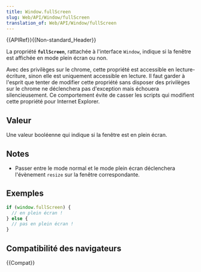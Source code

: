 ```yaml
---
title: Window.fullScreen
slug: Web/API/Window/fullScreen
translation_of: Web/API/Window/fullScreen
---
```


{{APIRef}}{{Non-standard_Header}}

La propriété **`fullScreen`**, rattachée à l'interface `Window`, indique si la fenêtre est affichée en mode plein écran ou non.

Avec des privilèges sur le chrome, cette propriété est accessible en lecture-écriture, sinon elle est uniquement accessible en lecture. Il faut garder à l'esprit que tenter de modifier cette propriété sans disposer des privilèges sur le chrome ne déclenchera pas d'exception mais échouera silencieusement. Ce comportement évite de casser les scripts qui modifient cette propriété pour Internet Explorer.

## Valeur

Une valeur booléenne qui indique si la fenêtre est en plein écran.

## Notes

- Passer entre le mode normal et le mode plein écran déclenchera l'évènement `resize` sur la fenêtre correspondante.

## Exemples

```js
if (window.fullScreen) {
  // en plein écran !
} else {
  // pas en plein écran !
}
```

## Compatibilité des navigateurs

{{Compat}}
